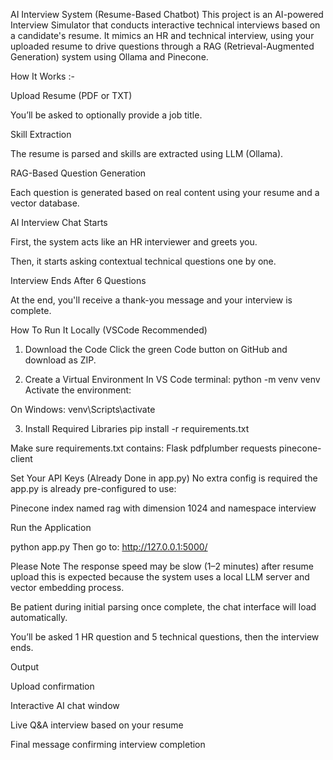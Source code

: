 AI Interview System (Resume-Based Chatbot)
This project is an AI-powered Interview Simulator that conducts interactive technical interviews based on a candidate's resume. It mimics an HR and technical interview, using your uploaded resume to drive questions through a RAG (Retrieval-Augmented Generation) system using Ollama and Pinecone.

How It Works :-

Upload Resume (PDF or TXT)

You’ll be asked to optionally provide a job title.

Skill Extraction

The resume is parsed and skills are extracted using LLM (Ollama).

RAG-Based Question Generation

Each question is generated based on real content using your resume and a vector database.

AI Interview Chat Starts

First, the system acts like an HR interviewer and greets you.

Then, it starts asking contextual technical questions one by one.

Interview Ends After 6 Questions

At the end, you'll receive a thank-you message and your interview is complete.


How To Run It Locally (VSCode Recommended)

1. Download the Code
Click the green Code button on GitHub and download as ZIP.

2. Create a Virtual Environment
In VS Code terminal:
python -m venv venv
Activate the environment:

 On Windows:
 venv\Scripts\activate


3.  Install Required Libraries
pip install -r requirements.txt

Make sure requirements.txt contains:
Flask
pdfplumber
requests
pinecone-client


Set Your API Keys (Already Done in app.py)
No extra config is required the app.py is already pre-configured to use:



Pinecone index named rag with dimension 1024 and namespace interview

Run the Application

python app.py
Then go to: http://127.0.0.1:5000/

Please Note
The response speed may be slow (1–2 minutes) after resume upload this is expected because the system uses a local LLM server and vector embedding process.

Be patient during initial parsing  once complete, the chat interface will load automatically.

You’ll be asked 1 HR question and 5 technical questions, then the interview ends.

Output

Upload confirmation

Interactive AI chat window

Live Q&A interview based on your resume

Final message confirming interview completion


